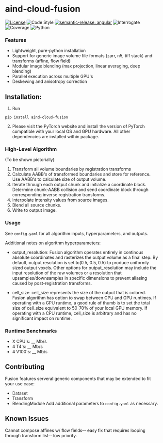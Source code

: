 # aind-cloud-fusion

[![License](https://img.shields.io/badge/license-MIT-brightgreen)](LICENSE)
![Code Style](https://img.shields.io/badge/code%20style-black-black)
[![semantic-release: angular](https://img.shields.io/badge/semantic--release-angular-e10079?logo=semantic-release)](https://github.com/semantic-release/semantic-release)
![Interrogate](https://img.shields.io/badge/interrogate-43.1%25-red)
![Coverage](https://img.shields.io/badge/coverage-100%25-brightgreen?logo=codecov)
![Python](https://img.shields.io/badge/python->=3.7-blue?logo=python)


### Features
- Lightweight, pure-python installation
- Support for generic image volume file formats (zarr, n5, tiff stack) and transforms (affine, flow field)
- Modular image blending (max projection, linear averaging, deep blending)
- Parallel execution across multiple GPU's
- Deskewing and anisotropy correction

## Installation:
1) Run
```
pip install aind-cloud-fusion
```

2) Please visit the PyTorch website and install the version of PyTorch compatible with your local OS and GPU hardware. All other dependencies are installed within package. 

### High-Level Algorithm
(To be shown pictorially)
1) Transform all volume boundaries by registration transforms
2) Calculate AABB's of transformed boundaries and store for reference. Use AABB's to calculate size of output volume.  
3) Iterate through each output chunk and initialize a coordinate block. Determine chunk-AABB collision and send coordinate block through corresponding inverse registration transforms. 
4) Interpolate intensity values from source images.
5) Blend all source chunks. 
6) Write to output image. 

### Usage
See `config.yaml` for all algorithm inputs, hyperparameters, and outputs.

Additional notes on algorithm hyperparameters: 
- output_resolution: 
Fusion algorithm operates entirely in continous absolute coordinates and rasterizes the output volume as a final step. By default, output resolution is set to(0.5, 0.5, 0.5) to produce uniformly sized output voxels. Other options for output_resolution may include the input resolution of the raw volumes or a resolution that upsamples/downsamples in specific dimensions to prevent aliasing caused by post-registration transforms. 

- cell_size:
cell_size represents the size of the output that is colored. Fusion algorithm has option to swap between CPU and GPU runtimes. If operating with a GPU runtime, a good rule of thumb is to set the total size of cell_size equivalent to 50-70% of your local GPU memory. If operating with a CPU runtime, cell_size is arbitrary and has no significant impact on runtime. 

### Runtime Benchmarks
- X CPU's: __ Mb/s
- 4 T4's: __ Mb/s
- 4 V100's: __ Mb/s

## Contributing
Fusion features serveral generic components that may be extended to fit your use case: 
- Dataset
- Transform
- BlendingModule 
Add additional parameters to `config.yaml` as necessary. 

## Known Issues
Cannot compose affines w/ flow fields-- easy fix that requires looping through transform list-- low priority. 